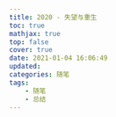 ```yaml
---
title: 2020 - 失望与重生
toc: true
mathjax: true
top: false
cover: true
date: 2021-01-04 16:06:49
updated:
categories: 随笔
tags:
	- 随笔
	- 总结
---
```


